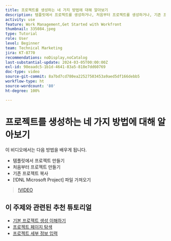 ```yaml
---
title: 프로젝트를 생성하는 네 가지 방법에 대해 알아보기
description: 템플릿에서 프로젝트를 생성하거나, 처음부터 프로젝트를 생성하거나, 기존 프로젝트를 복사하거나, [!DNL Microsoft Project] 파일을 가져오는 방법에 대해 알아봅니다.
activity: use
feature: Work Management,Get Started with Workfront
thumbnail: 335084.jpeg
type: Tutorial
role: User
level: Beginner
team: Technical Marketing
jira: KT-8770
recommendations: noDisplay,noCatalog
last-substantial-update: 2024-03-05T00:00:00Z
exl-id: 98eaadc5-1b1d-4641-83a5-818e7dd60769
doc-type: video
source-git-commit: 8a7bd7cd780ea22527503453a9aed5df166debb5
workflow-type: ht
source-wordcount: '80'
ht-degree: 100%

---
```


# 프로젝트를 생성하는 네 가지 방법에 대해 알아보기

이 비디오에서는 다음 방법을 배우게 됩니다.

* 템플릿에서 프로젝트 만들기
* 처음부터 프로젝트 만들기
* 기존 프로젝트 복사
* [!DNL Microsoft Project] 파일 가져오기

>[!VIDEO](https://video.tv.adobe.com/v/335084/?quality=12&learn=on&enablevpops)

## 이 주제와 관련된 추천 튜토리얼

* [기본 프로젝트 생성 이해하기](/help/manage-work/projects/understand-basic-project-creation.md)
* [프로젝트 페이지 탐색](/help/manage-work/projects/navigate-the-project-page.md)
* [프로젝트 세부 정보 입력](/help/manage-work/projects/fill-in-the-project-details.md)

